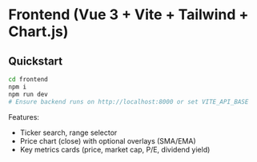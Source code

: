 # Frontend (Vue 3 + Vite + Tailwind + Chart.js)

## Quickstart

```bash
cd frontend
npm i
npm run dev
# Ensure backend runs on http://localhost:8000 or set VITE_API_BASE
```

Features:
- Ticker search, range selector
- Price chart (close) with optional overlays (SMA/EMA)
- Key metrics cards (price, market cap, P/E, dividend yield)
